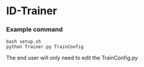 # ID-Trainer

### Example command

``` 
bash setup.sh
python Trainer.py TrainConfig 

```

The end user will only need to edit the TrainConfig.py
